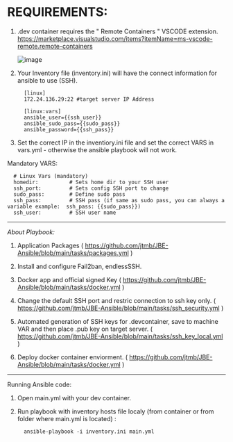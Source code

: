 # REQUIREMENTS:

1. .dev container requires the " Remote Containers " VSCODE extension. https://marketplace.visualstudio.com/items?itemName=ms-vscode-remote.remote-containers

   ![image](https://user-images.githubusercontent.com/86915618/165235835-12df7cb0-1a97-4c60-b5e3-4db6182efcdb.png)

3. Your Inventory file (inventory.ini) will have the connect information for ansible to use (SSH). 

         [linux]
         172.24.136.29:22 #target server IP Address

         [linux:vars]
         ansible_user={{ssh_user}} 
         ansible_sudo_pass={{sudo_pass}} 
         ansible_password={{ssh_pass}}


5. Set the correct IP in the inventiory.ini file and set the correct VARS in vars.yml - otherwise the ansible playbook will not work.

Mandatory VARS:

      # Linux Vars (mandatory)
      homedir:          # Sets home dir to your SSH user
      ssh_port:         # Sets config SSH port to change
      sudo_pass:        # Define sudo pass 
      ssh_pass:         # SSH pass (if same as sudo pass, you can always a variable example:  ssh_pass: {{sudo_pass}})
      ssh_user:         # SSH user name

-------------------------------

*About Playbook:*

1. Application Packages ( https://github.com/jtmb/JBE-Ansible/blob/main/tasks/packages.yml )

2. Install and configure Fail2ban, endlessSSH.

3. Docker app and official signed Key ( https://github.com/jtmb/JBE-Ansible/blob/main/tasks/docker.yml )

4. Change the default SSH port and restric connection to ssh key only. ( https://github.com/jtmb/JBE-Ansible/blob/main/tasks/ssh_security.yml )

5. Automated generation of SSH keys for .devcontainer, save to machine VAR and then place .pub key on target server.  ( https://github.com/jtmb/JBE-Ansible/blob/main/tasks/ssh_key_local.yml )

6. Deploy docker container enviorment. ( https://github.com/jtmb/JBE-Ansible/blob/main/tasks/docker.yml )

-------------------------------

Running Ansible code:

1. Open main.yml with your dev container.
2. Run playbook with inventory hosts file localy (from container or from folder where main.yml is located) :

         ansible-playbook -i inventory.ini main.yml
